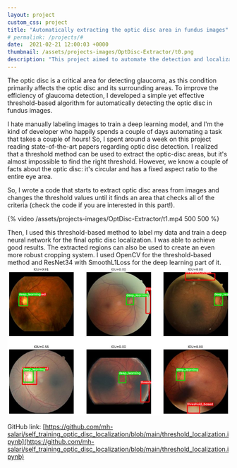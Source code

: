 ```yaml
---
layout: project
custom_css: project
title: "Automatically extracting the optic disc area in fundus images"
# permalink: /projects/#
date:  2021-02-21 12:00:03 +0000
thumbnail: /assets/projects-images/OptDisc-Extractor/t0.png
description: "This project aimed to automate the detection and localization of the optic disc in fundus images for efficient glaucoma detection."
---
```


The optic disc is a critical area for detecting glaucoma, as this condition primarily affects the optic disc and its surrounding areas. To improve the efficiency of glaucoma detection, I developed a simple yet effective threshold-based algorithm for automatically detecting the optic disc in fundus images.

I hate manually labeling images to train a deep learning model, and I'm the kind of developer who happily spends a couple of days automating a task that takes a couple of hours! So, I spent around a week on this project reading state-of-the-art papers regarding optic disc detection. I realized that a threshold method can be used to extract the optic-disc areas, but it's almost impossible to find the right threshold. However, we know a couple of facts about the optic disc: it's circular and has a fixed aspect ratio to the entire eye area.

So, I wrote a code that starts to extract optic disc areas from images and changes the threshold values until it finds an area that checks all of the criteria (check the code if you are interested in this part!).

{% video /assets/projects-images/OptDisc-Extractor/t1.mp4 500 500 %}

Then, I used this threshold-based method to label my data and train a deep neural network for the final optic disc localization. I was able to achieve good results. The extracted regions can also be used to create an even more robust cropping system. I used OpenCV for the threshold-based method and ResNet34 with SmoothL1Loss for the deep learning part of it.
![deep learning results](/assets/projects-images/OptDisc-Extractor/t2.jpeg)

GitHub link: [https://github.com/mh-salari/self_training_optic_disc_localization/blob/main/threshold_localization.ipynb](https://github.com/mh-salari/self_training_optic_disc_localization/blob/main/threshold_localization.ipynb)